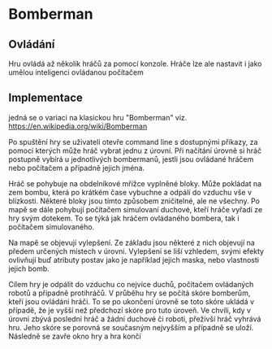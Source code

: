 Bomberman
=============

## Ovládání

Hru ovládá až několik hráčů za pomocí konzole. Hráče lze ale nastavit i jako umělou inteligenci ovládanou počítačem

## Implementace

jedná se o variaci na klasickou hru "Bomberman" viz.
https://en.wikipedia.org/wiki/Bomberman

Po spuštění hry se uživateli otevře command line s dostupnými příkazy, 
za pomocí kterých může hráč vybrat jednu z úrovní. Při načítání úrovně si hráč postupně vybírá u jednotlivých bombermanů, jestli jsou ovládané hráčem nebo počítačem a případně jejich jména.

Hráč se pohybuje na obdelníkové mřížce vyplněné bloky. Může pokládat na zem bombu, která po krátkém čase vybuchne a odpálí do vzduchu vše v blízkosti.
Některé bloky jsou tímto způsobem zničitelné, ale ne všechny. Po mapě se dále pohybují počítačem simulovaní duchové, 
kteří hráče vyřadí ze hry svým dotekem. To se týká jak hráčem ovládaného bombera, tak i počítačem simulovaného.

Na mapě se objevují vylepšení. Ze základu jsou některé z nich objevují na předem určených místech v úrovni.
Vylepšení se liší vzhledem, svými efekty ovlivňují buď atributy postav jako je například jejich maska, nebo vlastnosti jejich bomb.

Cílem hry je odpálit do vzduchu co nejvíce duchů, počítačem ovládaných robotů a případně protihráčů. 
V průběhu hry se počítá skóre bomberům, kteří jsou ovládáni hráči. To se po ukončení úrovně se toto skóre ukládá v případě, že je vyšší než předchozí skóre pro tuto úroveň.
Ve chvíli, kdy v úrovni zbývá poslední hráč a žádní duchové či roboti, přeživší hráč vyhrává hru. 
Jeho skóre se porovná se současným nejvyšším a případně se uloží. Následně se zavře okno hry a hra končí
